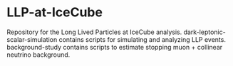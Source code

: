 # LLP-at-IceCube
Repository for the Long Lived Particles at IceCube analysis. dark-leptonic-scalar-simulation contains scripts for simulating and analyzing LLP events. background-study contains scripts to estimate stopping muon + collinear neutrino background.
